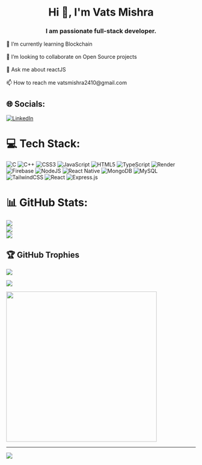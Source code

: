 <h1 align="center">Hi 👋, I'm Vats Mishra</h1>
<h3 align="center">I am passionate full-stack developer.</h3>
🌱 I’m currently learning Blockchain<br><br>👯 I’m looking to collaborate on Open Source projects<br><br>💬 Ask me about reactJS<br><br>📫 How to reach me vatsmishra2410@gmail.com


## 🌐 Socials:
[![LinkedIn](https://img.shields.io/badge/LinkedIn-%230077B5.svg?logo=linkedin&logoColor=white)](https://linkedin.com/in/vats-mishra-758769231) 

# 💻 Tech Stack:
![C](https://img.shields.io/badge/c-%2300599C.svg?style=for-the-badge&logo=c&logoColor=white) ![C++](https://img.shields.io/badge/c++-%2300599C.svg?style=for-the-badge&logo=c%2B%2B&logoColor=white) ![CSS3](https://img.shields.io/badge/css3-%231572B6.svg?style=for-the-badge&logo=css3&logoColor=white) ![JavaScript](https://img.shields.io/badge/javascript-%23323330.svg?style=for-the-badge&logo=javascript&logoColor=%23F7DF1E) ![HTML5](https://img.shields.io/badge/html5-%23E34F26.svg?style=for-the-badge&logo=html5&logoColor=white) ![TypeScript](https://img.shields.io/badge/typescript-%23007ACC.svg?style=for-the-badge&logo=typescript&logoColor=white) ![Render](https://img.shields.io/badge/Render-%46E3B7.svg?style=for-the-badge&logo=render&logoColor=white) ![Firebase](https://img.shields.io/badge/firebase-%23039BE5.svg?style=for-the-badge&logo=firebase) ![NodeJS](https://img.shields.io/badge/node.js-6DA55F?style=for-the-badge&logo=node.js&logoColor=white) ![React Native](https://img.shields.io/badge/react_native-%2320232a.svg?style=for-the-badge&logo=react&logoColor=%2361DAFB) ![MongoDB](https://img.shields.io/badge/MongoDB-%234ea94b.svg?style=for-the-badge&logo=mongodb&logoColor=white) ![MySQL](https://img.shields.io/badge/mysql-%2300000f.svg?style=for-the-badge&logo=mysql&logoColor=white) ![TailwindCSS](https://img.shields.io/badge/tailwindcss-%2338B2AC.svg?style=for-the-badge&logo=tailwind-css&logoColor=white) ![React](https://img.shields.io/badge/react-%2320232a.svg?style=for-the-badge&logo=react&logoColor=%2361DAFB) ![Express.js](https://img.shields.io/badge/express.js-%23404d59.svg?style=for-the-badge&logo=express&logoColor=%2361DAFB)
# 📊 GitHub Stats:
![](https://github-readme-stats.vercel.app/api?username=vats-24&theme=gruvbox&hide_border=false&include_all_commits=false&count_private=false)<br/>
![](https://github-readme-streak-stats.herokuapp.com/?user=vats-24&theme=gruvbox&hide_border=false)<br/>
![](https://github-readme-stats.vercel.app/api/top-langs/?username=vats-24&theme=gruvbox&hide_border=false&include_all_commits=false&count_private=false&layout=compact)

## 🏆 GitHub Trophies
![](https://github-profile-trophy.vercel.app/?username=vats-24&theme=radical&no-frame=false&no-bg=true&margin-w=4)


![](https://quotes-github-readme.vercel.app/api?type=vetical&theme=dark)


<img src='https://randommeme-five.vercel.app/' style="height: 400px;"/>

---
[![](https://visitcount.itsvg.in/api?id=vats-24&icon=2&color=11)](https://visitcount.itsvg.in)

<!-- Proudly created with GPRM ( https://gprm.itsvg.in ) -->
